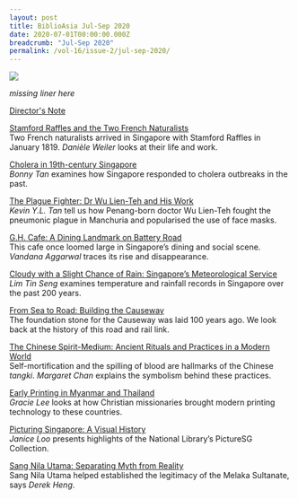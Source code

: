 ```yaml
---
layout: post
title: BiblioAsia Jul-Sep 2020
date: 2020-07-01T00:00:00.000Z
breadcrumb: "Jul-Sep 2020"
permalink: /vol-16/issue-2/jul-sep-2020/
---
```


<img src="/images/Vol-16-issue-2/landingVol16_Iss2.jpg">

*missing liner here*

[Director's Note](/vol-16/issue-2/jul-sep-2020/director-note)

[Stamford Raffles and the Two French Naturalists](/vol-16/issue-2/jul-sep-2020/naturalists)<br>Two French naturalists arrived in Singapore with Stamford Raffles in January 1819. *Danièle Weiler* looks at their life and work.

[Cholera in 19th-century Singapore](/vol-16/issue-2/jul-sep-2020/cholera)<br>*Bonny Tan* examines how Singapore responded to cholera outbreaks in the past.

[The Plague Fighter: Dr Wu Lien-Teh and His Work](/vol-16/issue-2/jul-sep-2020/plague)<br>*Kevin Y.L. Tan* tell us how Penang-born doctor Wu Lien-Teh fought the pneumonic plague in Manchuria and popularised the use of face masks.

[G.H. Cafe: A Dining Landmark on Battery Road](/vol-16/issue-2/jul-sep-2020/ghcafe)<br>This cafe once loomed large in Singapore’s dining and social scene. *Vandana Aggarwal* traces its rise and disappearance.

[Cloudy with a Slight Chance of Rain: Singapore’s Meteorological Service](/vol-16/issue-2/jul-sep-2020/rain)<br>*Lim Tin Seng* examines temperature and rainfall records in Singapore over the past 200 years.

[From Sea to Road: Building the Causeway](/vol-16/issue-2/jul-sep-2020/causeway)<br>The foundation stone for the Causeway was laid 100 years ago. We look back at the history of this road and rail link.

[The Chinese Spirit-Medium: Ancient Rituals and Practices in a Modern World](/vol-16/issue-2/jul-sep-2020/medium)<br>Self-mortification and the spilling of blood are hallmarks of the Chinese *tangki*. *Margaret Chan* explains the symbolism behind these practices.

[Early Printing in Myanmar and Thailand](/vol-16/issue-2/jul-sep-2020/earlyprinting)<br>*Gracie Lee* looks at how Christian missionaries brought modern printing technology to these countries.

[Picturing Singapore: A Visual History](/vol-16/issue-2/jul-sep-2020/picturessg)<br>*Janice Loo* presents highlights of the National Library’s PictureSG Collection.

[Sang Nila Utama: Separating Myth from Reality](/vol-16/issue-2/jul-sep-2020/sangnila)<br>Sang Nila Utama helped established the legitimacy of the Melaka Sultanate, says *Derek Heng*.
